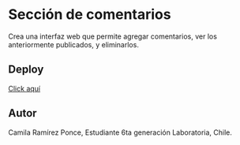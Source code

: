 # Sección de comentarios

Crea una interfaz web que permite agregar comentarios, ver los anteriormente publicados, y eliminarlos.

## Deploy
[Click aquí](https://camiramirez.github.io/Seccion-Comentarios/)


## Autor

Camila Ramírez Ponce, Estudiante 6ta generación Laboratoria, Chile.
